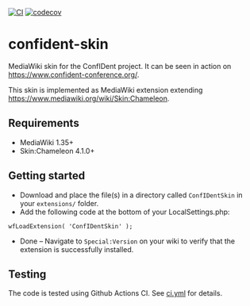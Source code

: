 [![CI](https://github.com/gesinn-it-pub/ConfIDentSkin/actions/workflows/ci.yml/badge.svg)](https://github.com/gesinn-it-pub/ConfIDentSkin/actions/workflows/ci.yml)
[![codecov](https://codecov.io/gh/gesinn-it-pub/ConfIDentSkin/branch/main/graph/badge.svg?token=XYOGLN5ANJ)](https://codecov.io/gh/gesinn-it-pub/ConfIDentSkin)

# confident-skin
MediaWiki skin for the ConfIDent project. It can be seen in action on https://www.confident-conference.org/.

This skin is implemented as MediaWiki extension extending https://www.mediawiki.org/wiki/Skin:Chameleon.

## Requirements
* MediaWiki 1.35+
* Skin:Chameleon 4.1.0+

## Getting started
* Download and place the file(s) in a directory called `ConfIDentSkin` in your `extensions/` folder.
* Add the following code at the bottom of your LocalSettings.php:
```
wfLoadExtension( 'ConfIDentSkin' );
```
* Done – Navigate to `Special:Version` on your wiki to verify that the extension is successfully installed.

## Testing
The code is tested using Github Actions CI. See [ci.yml](.github/workflows/ci.yml) for details.
